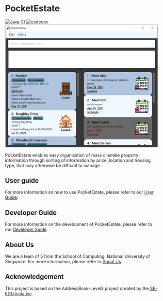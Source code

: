 # PocketEstate

[![Java CI](https://github.com/AY2021S2-CS2103T-T13-4/tp/actions/workflows/gradle.yml/badge.svg)](https://github.com/AY2021S2-CS2103T-T13-4/tp/actions/workflows/gradle.yml)
[![codecov](https://codecov.io/gh/AY2021S2-CS2103T-T13-4/tp/branch/master/graph/badge.svg?token=99NL7e1PN1)](https://codecov.io/gh/AY2021S2-CS2103T-T13-4/tp)
![Ui](docs/images/Ui.png)


PocketEstate enables easy organisation of mass clientele property information through sorting of information by price, location and housing type, that may otherwise be difficult to manage.

## User guide
For more information on how to use PocketEstate, please refer to our [User Guide](https://ay2021s2-cs2103t-t13-4.github.io/tp/UserGuide.html).

## Developer Guide
For more information on the development of PocketEstate, please refer to our [Developer Guide](https://ay2021s2-cs2103t-t13-4.github.io/tp/DeveloperGuide.html).

## About Us
We are a team of 5 from the School of Computing, National University of Singapore. For more information, please refer to [About Us](https://ay2021s2-cs2103t-t13-4.github.io/tp/AboutUs.html).

## Acknowledgement
This project is based on the AddressBook-Level3 project created by the [SE-EDU initiative](https://se-education.org).
